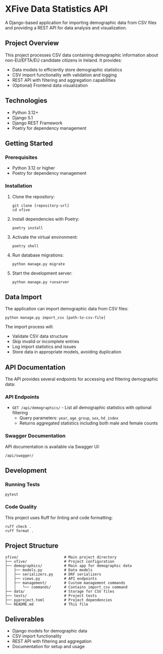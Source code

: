 # XFive Data Statistics API

A Django-based application for importing demographic data from CSV files and providing a REST API for data analysis and visualization.

## Project Overview

This project processes CSV data containing demographic information about non-EU/EFTA/EU candidate citizens in Ireland. It provides:

- Data models to efficiently store demographic statistics
- CSV import functionality with validation and logging
- REST API with filtering and aggregation capabilities
- (Optional) Frontend data visualization

## Technologies

- Python 3.12+
- Django 5.1
- Django REST Framework
- Poetry for dependency management

## Getting Started

### Prerequisites

- Python 3.12 or higher
- Poetry for dependency management

### Installation

1. Clone the repository:
   ```
   git clone [repository-url]
   cd xfive
   ```

2. Install dependencies with Poetry:
   ```
   poetry install
   ```

3. Activate the virtual environment:
   ```
   poetry shell
   ```

4. Run database migrations:
   ```
   python manage.py migrate
   ```

5. Start the development server:
   ```
   python manage.py runserver
   ```

## Data Import

The application can import demographic data from CSV files:

```
python manage.py import_csv [path-to-csv-file]
```

The import process will:
- Validate CSV data structure
- Skip invalid or incomplete entries
- Log import statistics and issues
- Store data in appropriate models, avoiding duplication

## API Documentation

The API provides several endpoints for accessing and filtering demographic data:

### API Endpoints

- `GET /api/demographics/` - List all demographic statistics with optional filtering
  - Query parameters: `year`, `age_group`, `sex`, `hd_index`
  - Returns aggregated statistics including both male and female counts

### Swagger Documentation

API documentation is available via Swagger UI:

```
/api/swagger/
```

## Development

### Running Tests

```
pytest
```

### Code Quality

This project uses Ruff for linting and code formatting:

```
ruff check .
ruff format .
```

## Project Structure

```
xfive/                     # Main project directory
├── xfive/                 # Project configuration
├── demographics/          # Main app for demographic data
│   ├── models.py          # Data models
│   ├── serializers.py     # DRF serializers
│   ├── views.py           # API endpoints
│   ├── management/        # Custom management commands
│   │   └── commands/      # Contains import_csv command
├── data/                  # Storage for CSV files
├── tests/                 # Project tests
├── pyproject.toml         # Project dependencies
└── README.md              # This file
```

## Deliverables

- Django models for demographic data
- CSV import functionality
- REST API with filtering and aggregation
- Documentation for setup and usage
